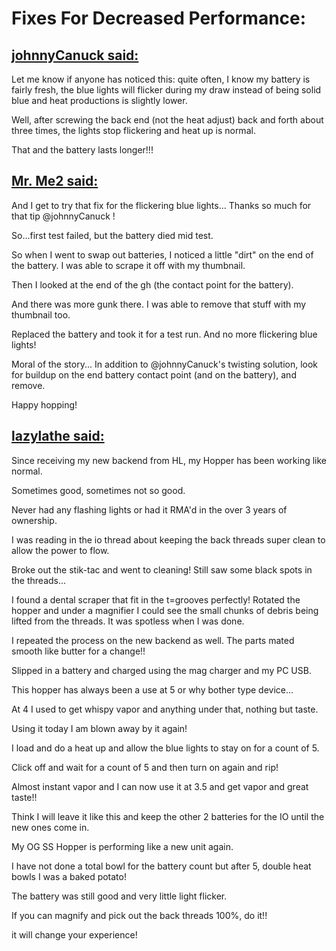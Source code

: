# Fixes For Decreased Performance:

## [johnnyCanuck said:](https://fuckcombustion.com/goto/post?id=1004307)

Let me know if anyone has noticed this: quite often, I know my battery is fairly fresh, the blue lights will flicker during my draw instead of being solid blue and heat productions is slightly lower. 

Well, after screwing the back end (not the heat adjust) back and forth about three times, the lights stop flickering and heat up is normal. 

That and the battery lasts longer!!!

## [Mr. Me2 said:](https://fuckcombustion.com/goto/post?id=1004528)

And I get to try that fix for the flickering blue lights... Thanks so much for that tip @johnnyCanuck !

So...first test failed, but the battery died mid test. 

So when I went to swap out batteries, I noticed a little "dirt" on the end of the battery. I was able to scrape it off with my thumbnail.

Then I looked at the end of the gh (the contact point for the battery). 

And there was more gunk there. I was able to remove that stuff with my thumbnail too.

Replaced the battery and took it for a test run. And no more flickering blue lights!

Moral of the story... In addition to @johnnyCanuck's twisting solution, look for buildup on the end battery contact point (and on the battery), and remove.

Happy hopping!

## [lazylathe said:](https://fuckcombustion.com/goto/post?id=1462886)

Since receiving my new backend from HL, my Hopper has been working like normal.

Sometimes good, sometimes not so good.

Never had any flashing lights or had it RMA'd in the over 3 years of ownership.

I was reading in the io thread about keeping the back threads super clean to allow the power to flow.

Broke out the stik-tac and went to cleaning! Still saw some black spots in the threads...

I found a dental scraper that fit in the t=grooves perfectly! Rotated the hopper and under a magnifier I could see the small chunks of debris being lifted from the threads. It was spotless when I was done.

I repeated the process on the new backend as well. The parts mated smooth like butter for a change!!

Slipped in a battery and charged using the mag charger and my PC USB.


This hopper has always been a use at 5 or why bother type device...

At 4 I used to get whispy vapor and anything under that, nothing but taste.


Using it today I am blown away by it again!

I load and do a heat up and allow the blue lights to stay on for a count of 5.

Click off and wait for a count of 5 and then turn on again and rip!

Almost instant vapor and I can now use it at 3.5 and get vapor and great taste!!

Think I will leave it like this and keep the other 2 batteries for the IO until the new ones come in.

My OG SS Hopper is performing like a new unit again.

I have not done a total bowl for the battery count but after 5, double heat bowls I was a baked potato!

The battery was still good and very little light flicker.

If you can magnify and pick out the back threads 100%, do it!!

it will change your experience!
